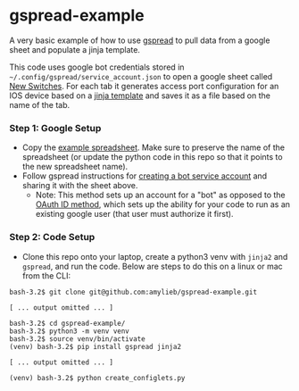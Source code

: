 # gspread-example
A very basic example of how to use [gspread]([url](https://docs.gspread.org/en/v5.10.0/)https://docs.gspread.org/en/v5.10.0/) to pull data from a google sheet and populate a jinja template.

This code uses google bot credentials stored in `~/.config/gspread/service_account.json` to open a google sheet called [New Switches](https://docs.google.com/spreadsheets/d/1W9wAzB7t3ttj2Dl_M5KnImShfwOS8hLvcyE-QwvGf1w/edit#gid=0). For each tab it generates access port configuration for an IOS device based on a [jinja template](https://github.com/amylieb/gspread-example/blob/main/template.j2) and saves it as a file based on the name of the tab.

### Step 1: Google Setup ###
- Copy the [example spreadsheet](https://docs.google.com/spreadsheets/d/1W9wAzB7t3ttj2Dl_M5KnImShfwOS8hLvcyE-QwvGf1w/edit#gid=0). Make sure to preserve the name of the spreadsheet (or update the python code in this repo so that it points to the new spreadsheet name).
- Follow gspread instructions for [creating a bot service account](https://docs.gspread.org/en/v5.10.0/oauth2.html#for-bots-using-service-account) and sharing it with the sheet above.
  - Note: This method sets up an account for a "bot" as opposed to the [OAuth ID method](https://docs.gspread.org/en/v5.10.0/oauth2.html#oauth-client-id), which sets up the ability for your code to run as an existing google user (that user must authorize it first).

### Step 2: Code Setup ###
- Clone this repo onto your laptop, create a python3 venv with `jinja2` and `gspread`, and run the code. Below are steps to do this on a linux or mac from the CLI:
```
bash-3.2$ git clone git@github.com:amylieb/gspread-example.git

[ ... output omitted ... ]

bash-3.2$ cd gspread-example/
bash-3.2$ python3 -m venv venv
bash-3.2$ source venv/bin/activate
(venv) bash-3.2$ pip install gspread jinja2

[ ... output omitted ... ]

(venv) bash-3.2$ python create_configlets.py
```
